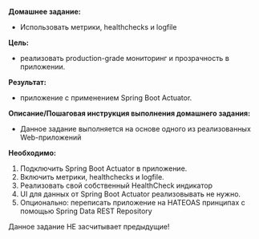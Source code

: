 <b>Домашнее задание:</b> 
- Использовать метрики, healthchecks и logfile

<b>Цель:</b>
- реализовать production-grade мониторинг и прозрачность в приложении.

<b>Результат:</b>
- приложение с применением Spring Boot Actuator.


<b>Описание/Пошаговая инструкция выполнения домашнего задания:</b>
- Данное задание выполняется на основе одного из реализованных Web-приложений

<b>Необходимо:</b>
1. Подключить Spring Boot Actuator в приложение.
2. Включить метрики, healthchecks и logfile.
3. Реализовать свой собственный HealthCheck индикатор
4. UI для данных от Spring Boot Actuator реализовывать не нужно.
5. Опционально: переписать приложение на HATEOAS принципах с помощью Spring Data REST Repository

Данное задание НЕ засчитывает предыдущие!
